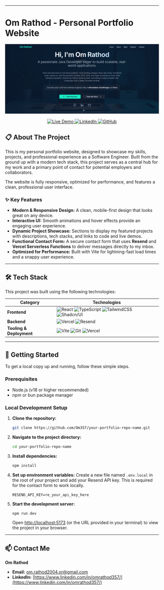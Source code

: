 
---

# Om Rathod - Personal Portfolio Website

![Portfolio Hero Section](./screenshot.png)

<p align="center">
  <a href="[YOUR_VERCEL_APP_URL]" target="_blank">
    <img src="https://img.shields.io/badge/Live_Demo-View_Site-blue?style=for-the-badge&logo=vercel" alt="Live Demo">
  </a>
  <a href="https://www.linkedin.com/in/omrathod357/" target="_blank">
    <img src="https://img.shields.io/badge/LinkedIn-Connect-blue?style=for-the-badge&logo=linkedin" alt="LinkedIn">
  </a>
  <a href="https://github.com/Om357" target="_blank">
    <img src="https://img.shields.io/badge/GitHub-Profile-black?style=for-the-badge&logo=github" alt="GitHub">
  </a>
</p>

## 📋 About The Project

This is my personal portfolio website, designed to showcase my skills, projects, and professional experience as a Software Engineer. Built from the ground up with a modern tech stack, this project serves as a central hub for my work and a primary point of contact for potential employers and collaborators.

The website is fully responsive, optimized for performance, and features a clean, professional user interface.

### ✨ Key Features

*   **Modern & Responsive Design:** A clean, mobile-first design that looks great on any device.
*   **Interactive UI:** Smooth animations and hover effects provide an engaging user experience.
*   **Dynamic Project Showcase:** Sections to display my featured projects with descriptions, tech stacks, and links to code and live demos.
*   **Functional Contact Form:** A secure contact form that uses **Resend** and **Vercel Serverless Functions** to deliver messages directly to my inbox.
*   **Optimized for Performance:** Built with Vite for lightning-fast load times and a snappy user experience.

---

## 🛠️ Tech Stack

This project was built using the following technologies:

| Category          | Technologies                                                                                             |
| ----------------- | -------------------------------------------------------------------------------------------------------- |
| **Frontend**      | ![React](https://img.shields.io/badge/-React-61DAFB?logo=react&logoColor=black) ![TypeScript](https://img.shields.io/badge/-TypeScript-3178C6?logo=typescript&logoColor=white) ![TailwindCSS](https://img.shields.io/badge/-Tailwind_CSS-38B2AC?logo=tailwind-css&logoColor=white) ![Shadcn/UI](https://img.shields.io/badge/-shadcn%2Fui-black?style=flat) |
| **Backend**       | ![Vercel](https://img.shields.io/badge/-Vercel_Functions-black?logo=vercel&logoColor=white) ![Resend](https://img.shields.io/badge/-Resend-lightgrey?style=flat) |
| **Tooling & Deployment** | ![Vite](https://img.shields.io/badge/-Vite-646CFF?logo=vite&logoColor=white) ![Git](https://img.shields.io/badge/-Git-F05032?logo=git&logoColor=white) ![Vercel](https://img.shields.io/badge/-Vercel-black?logo=vercel&logoColor=white) |

---

## 🚀 Getting Started

To get a local copy up and running, follow these simple steps.

### Prerequisites

*   Node.js (v18 or higher recommended)
*   npm or bun package manager

### Local Development Setup

1.  **Clone the repository:**
    ```sh
    git clone https://github.com/Om357/your-portfolio-repo-name.git
    ```

2.  **Navigate to the project directory:**
    ```sh
    cd your-portfolio-repo-name
    ```

3.  **Install dependencies:**
    ```sh
    npm install
    ```

4.  **Set up environment variables:**
    Create a new file named `.env.local` in the root of your project and add your Resend API key. This is required for the contact form to work locally.
    ```
    RESEND_API_KEY=re_your_api_key_here
    ```

5.  **Start the development server:**
    ```sh
    npm run dev
    ```
    Open [http://localhost:5173](http://localhost:5173) (or the URL provided in your terminal) to view the project in your browser.

---

## 📫 Contact Me

**Om Rathod**

*   **Email:** [om.rathod2004.or@gmail.com](mailto:om.rathod2004.or@gmail.com)
*   **LinkedIn:** [https://www.linkedin.com/in/omrathod357/](https://www.linkedin.com/in/omrathod357/)
